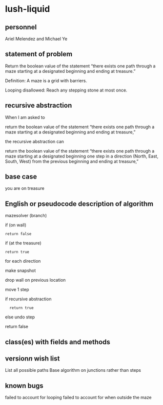 # lush-liquid
## personnel
Ariel Melendez and Michael Ye
## statement of problem
Return the boolean value of the statement “there exists one path through a maze starting at a designated beginning and ending at treasure.”

Definition: A maze is a grid with barriers.

Looping disallowed: Reach any stepping stone at most once.
## recursive abstraction
When I am asked to 

  return the boolean value of the statement “there exists one path through a maze starting at a     designated beginning and ending at treasure,”
  
the recursive abstraction can

  return the boolean value of the statement “there exists one path through a maze starting at a     designated beginning one step in a direction (North, East, South, West) from the previous beginning and ending at treasure,”
## base case
you are on treasure
## English or pseudocode description of algorithm
mazesolver (branch)

if (on wall)
    
    return false
    
if (at the treasure)

    return true
  
for each direction

  make snapshot

  drop wall on previous location

  move 1 step
  
  if recursive abstraction
  
      return true
  
  else undo step
  
return false
## class(es) with fields and methods


## version*n* wish list
List all possible paths
Base algorithm on junctions rather than steps

## known bugs

failed to account for looping
failed to account for when outside the maze
